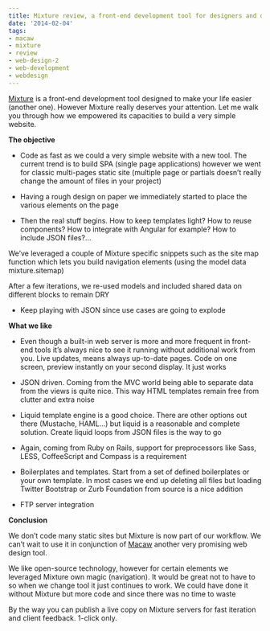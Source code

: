 ```yaml
---
title: Mixture review, a front-end development tool for designers and developers
date: '2014-02-04'
tags:
- macaw
- mixture
- review
- web-design-2
- web-development
- webdesign
---
```


[Mixture](http://mixture.io) is a front-end development tool designed to make your life easier (another one). However Mixture really deserves your attention. Let me walk you through how we empowered its capacities to build a very simple website.

**The objective**

- Code as fast as we could a very simple website with a new tool. The current trend is to build SPA (single page applications) however we went for classic multi-pages static site (multiple page or partials doesn’t really change the amount of files in your project)

- Having a rough design on paper we immediately started to place the various elements on the page

- Then the real stuff begins. How to keep templates light? How to reuse components? How to integrate with Angular for example? How to include JSON files?…

We’ve leveraged a couple of Mixture specific snippets such as the site map function which lets you build navigation elements (using the model data mixture.sitemap)


After a few iterations, we re-used models and included shared data on different blocks to remain DRY

- Keep playing with JSON since use cases are going to explode

**What we like**

- Even though a built-in web server is more and more frequent in front-end tools it’s always nice to see it running without additional work from you. Live updates, means always up-to-date pages. Code on one screen, preview instantly on your second display. It just works

- JSON driven. Coming from the MVC world being able to separate data from the views is quite nice. This way HTML templates remain free from clutter and extra noise

- Liquid template engine is a good choice. There are other options out there (Mustache, HAML…) but liquid is a reasonable and complete solution. Create liquid loops from JSON files is the way to go

- Again, coming from Ruby on Rails, support for preprocessors like Sass, LESS, CoffeeScript and Compass is a requirement


- Boilerplates and templates. Start from a set of defined boilerplates or your own template. In most cases we end up deleting all files but loading Twitter Bootstrap or Zurb Foundation from source is a nice addition

- FTP server integration

**Conclusion**

We don’t code many static sites but Mixture is now part of our workflow. We can’t wait to use it in conjunction of 
[Macaw](http://macaw.co) another very promising web design tool.

We like open-source technology, however for certain elements we leveraged Mixture own magic (navigation). It would be great not to have to so when we change tool it just continues to work. We could have done it without Mixture but more code and since there was no time to waste

By the way you can publish a live copy on Mixture servers for fast iteration and client feedback. 1-click only.

